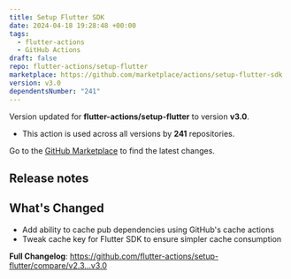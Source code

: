 ```yaml
---
title: Setup Flutter SDK
date: 2024-04-18 19:28:48 +00:00
tags:
  - flutter-actions
  - GitHub Actions
draft: false
repo: flutter-actions/setup-flutter
marketplace: https://github.com/marketplace/actions/setup-flutter-sdk
version: v3.0
dependentsNumber: "241"
---
```



Version updated for **flutter-actions/setup-flutter** to version **v3.0**.
- This action is used across all versions by **241** repositories.

Go to the [GitHub Marketplace](https://github.com/marketplace/actions/setup-flutter-sdk) to find the latest changes.

## Release notes

## What's Changed
* Add ability to cache pub dependencies using GitHub's cache actions
* Tweak cache key for Flutter SDK to ensure simpler cache consumption

**Full Changelog**: https://github.com/flutter-actions/setup-flutter/compare/v2.3...v3.0
